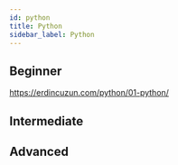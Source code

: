 ```yaml
---
id: python
title: Python
sidebar_label: Python
---
```


## Beginner
https://erdincuzun.com/python/01-python/
## Intermediate

## Advanced
